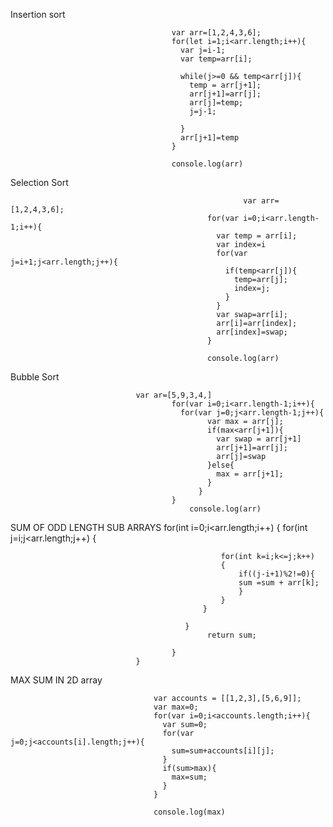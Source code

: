 Insertion sort

                                        
                                        var arr=[1,2,4,3,6];
                                        for(let i=1;i<arr.length;i++){
                                          var j=i-1;
                                          var temp=arr[i];
                                                              
                                          while(j>=0 && temp<arr[j]){
                                            temp = arr[j+1];
                                            arr[j+1]=arr[j];
                                            arr[j]=temp;
                                            j=j-1;
                                            
                                          }
                                          arr[j+1]=temp
                                        }
                                        
                                        console.log(arr)

Selection Sort


                                                        var arr=[1,2,4,3,6];
                                                for(var i=0;i<arr.length-1;i++){
                                                  var temp = arr[i];
                                                  var index=i
                                                  for(var j=i+1;j<arr.length;j++){
                                                    if(temp<arr[j]){
                                                      temp=arr[j];
                                                      index=j;
                                                    }
                                                  }
                                                  var swap=arr[i];
                                                  arr[i]=arr[index];
                                                  arr[index]=swap;
                                                }
                                                
                                                console.log(arr)

Bubble Sort

                                var ar=[5,9,3,4,]
                                        for(var i=0;i<arr.length-1;i++){
                                          for(var j=0;j<arr.length-1;j++){
                                                var max = arr[j];
                                                if(max<arr[j+1]){
                                                  var swap = arr[j+1]
                                                  arr[j+1]=arr[j];
                                                  arr[j]=swap
                                                }else{
                                                  max = arr[j+1];
                                                }   
                                              }
                                        }
                                            console.log(arr)


SUM OF ODD LENGTH SUB ARRAYS
                                           for(int i=0;i<arr.length;i++)
                                           {
                                               for(int j=i;j<arr.length;j++)
                                               {
                                                   
                                                   for(int k=i;k<=j;k++)
                                                   {
                                                       if((j-i+1)%2!=0){
                                                       sum =sum + arr[k];
                                                       }
                                                   }
                                               }
                                               
                                           }
                                                return sum;
                                                    
                                        }
                                }

MAX SUM IN 2D array
                                    
                                    var accounts = [[1,2,3],[5,6,9]];
                                    var max=0;
                                    for(var i=0;i<accounts.length;i++){
                                      var sum=0;
                                      for(var j=0;j<accounts[i].length;j++){
                                        sum=sum+accounts[i][j];
                                      }
                                      if(sum>max){
                                        max=sum;
                                      }
                                    }
                                    
                                    console.log(max)

